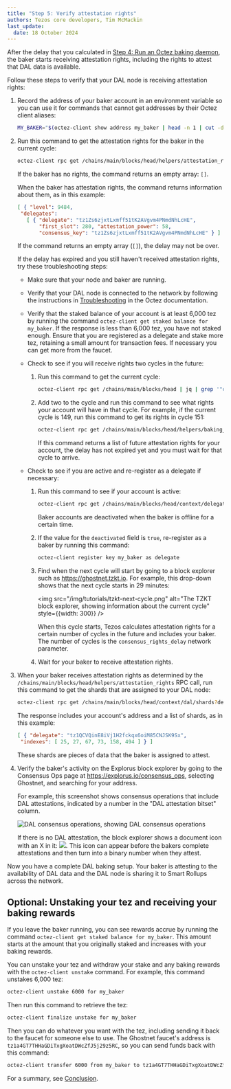 ```yaml
---
title: "Step 5: Verify attestation rights"
authors: Tezos core developers, Tim McMackin
last_update:
  date: 18 October 2024
---
```


After the delay that you calculated in [Step 4: Run an Octez baking daemon](/tutorials/join-dal-baker/run-baker), the baker starts receiving attestation rights, including the rights to attest that DAL data is available.

Follow these steps to verify that your DAL node is receiving attestation rights:

1. Record the address of your baker account in an environment variable so you can use it for commands that cannot get addresses by their Octez client aliases:

   ```bash
   MY_BAKER="$(octez-client show address my_baker | head -n 1 | cut -d ' ' -f 2)"
   ```

1. Run this command to get the attestation rights for the baker in the current cycle:

   ```bash
   octez-client rpc get /chains/main/blocks/head/helpers/attestation_rights?delegate="$MY_BAKER"
   ```

   If the baker has no rights, the command returns an empty array: `[]`.

   When the baker has attestation rights, the command returns information about them, as in this example:

   ```json
   [ { "level": 9484,
    "delegates":
      [ { "delegate": "tz1Zs6zjxtLxmff51tK2AVgvm4PNmdNhLcHE",
          "first_slot": 280, "attestation_power": 58,
          "consensus_key": "tz1Zs6zjxtLxmff51tK2AVgvm4PNmdNhLcHE" } ] } ]
   ```

   If the command returns an empty array (`[]`), the delay may not be over.

   If the delay has expired and you still haven't received attestation rights, try these troubleshooting steps:

   - Make sure that your node and baker are running.

   - Verify that your DAL node is connected to the network by following the instructions in [Troubleshooting](https://tezos.gitlab.io/shell/dal_run.html#troubleshooting) in the Octez documentation.

   - Verify that the staked balance of your account is at least 6,000 tez by running the command `octez-client get staked balance for my_baker`.
   If the response is less than 6,000 tez, you have not staked enough.
   Ensure that you are registered as a delegate and stake more tez, retaining a small amount for transaction fees.
   If necessary you can get more from the faucet.

   - Check to see if you will receive rights two cycles in the future:

      1. Run this command to get the current cycle:

         ```bash
         octez-client rpc get /chains/main/blocks/head | jq | grep '"cycle"'
         ```

      1. Add two to the cycle and run this command to see what rights your account will have in that cycle.
      For example, if the current cycle is 149, run this command to get its rights in cycle 151:

         ```bash
         octez-client rpc get /chains/main/blocks/head/helpers/baking_rights\?cycle=151\&delegate=$MY_BAKER\&max_round=2
         ```

         If this command returns a list of future attestation rights for your account, the delay has not expired yet and you must wait for that cycle to arrive.

   - Check to see if you are active and re-register as a delegate if necessary:

      1. Run this command to see if your account is active:

         ```bash
         octez-client rpc get /chains/main/blocks/head/context/delegates/$MY_BAKER/deactivated
         ```

         Baker accounts are deactivated when the baker is offline for a certain time.

      1. If the value for the `deactivated` field is `true`, re-register as a baker by running this command:

         ```bash
         octez-client register key my_baker as delegate
         ```

      1. Find when the next cycle will start by going to a block explorer such as https://ghostnet.tzkt.io.
      For example, this drop-down shows that the next cycle starts in 29 minutes:

         <img src="/img/tutorials/tzkt-next-cycle.png" alt="The TZKT block explorer, showing information about the current cycle" style={{width: 300}} />

         When this cycle starts, Tezos calculates attestation rights for a certain number of cycles in the future and includes your baker.
         The number of cycles is the `consensus_rights_delay` network parameter.

      1. Wait for your baker to receive attestation rights.

1. When your baker receives attestation rights as determined by the `/chains/main/blocks/head/helpers/attestation_rights` RPC call, run this command to get the shards that are assigned to your DAL node:

   ```bash
   octez-client rpc get /chains/main/blocks/head/context/dal/shards?delegates=$MY_BAKER
   ```

   The response includes your account's address and a list of shards, as in this example:

   ```json
   [ { "delegate": "tz1QCVQinE8iVj1H2fckqx6oiM85CNJSK9Sx",
    "indexes": [ 25, 27, 67, 73, 158, 494 ] } ]
   ```

   These shards are pieces of data that the baker is assigned to attest.

1. Verify the baker's activity on the Explorus block explorer by going to the Consensus Ops page at https://explorus.io/consensus_ops, selecting Ghostnet, and searching for your address.

   For example, this screenshot shows consensus operations that include DAL attestations, indicated by a number in the "DAL attestation bitset" column.

   ![DAL consensus operations, showing DAL consensus operations](/img/tutorials/dal-explorus-consensus-ops.png)

   If there is no DAL attestation, the block explorer shows a document icon with an X in it: ![](/img/tutorials/dal-explorus-no-attestation-icon.png).
   This icon can appear before the bakers complete attestations and then turn into a binary number when they attest.

Now you have a complete DAL baking setup.
Your baker is attesting to the availability of DAL data and the DAL node is sharing it to Smart Rollups across the network.

## Optional: Unstaking your tez and receiving your baking rewards

If you leave the baker running, you can see rewards accrue by running the command `octez-client get staked balance for my_baker`.
This amount starts at the amount that you originally staked and increases with your baking rewards.

You can unstake your tez and withdraw your stake and any baking rewards with the `octez-client unstake` command.
For example, this command unstakes 6,000 tez:

```bash
octez-client unstake 6000 for my_baker
```

Then run this command to retrieve the tez:

```bash
octez-client finalize unstake for my_baker
```

Then you can do whatever you want with the tez, including sending it back to the faucet for someone else to use.
The Ghostnet faucet's address is `tz1a4GT7THHaGDiTxgXoatDWcZfJ5j29z5RC`, so you can send funds back with this command:

```bash
octez-client transfer 6000 from my_baker to tz1a4GT7THHaGDiTxgXoatDWcZfJ5j29z5RC
```

For a summary, see [Conclusion](/tutorials/join-dal-baker/conclusion).
